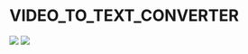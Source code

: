 <h1>VIDEO_TO_TEXT_CONVERTER</h1>
<img src="https://github.com/user-attachments/assets/39941046-bf79-4943-8860-9407ef5d1399"/>
<img src="https://github.com/user-attachments/assets/70a4b68f-53b1-4b7d-b157-69c362d95805"/>



